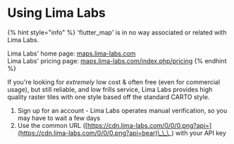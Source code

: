 # Using Lima Labs

{% hint style="info" %}
'flutter\_map' is in no way associated or related with Lima Labs.

Lima Labs' home page: [maps.lima-labs.com](https://maps.lima-labs.com/)\
Lima Labs' pricing page: [maps.lima-labs.com/index.php/pricing](https://maps.lima-labs.com/index.php/pricing/)
{% endhint %}

If you're looking for _extremely_ low cost & often free (even for commercial usage), but still reliable, and low frills service, Lima Labs provides high quality raster tiles with one style based off the standard CARTO style.

1. Sign up for an account - Lima Labs operates manual verification, so you may have to wait a few days
2. Use the common URL ([https://cdn.lima-labs.com/0/0/0.png?api=](https://cdn.lima-labs.com/0/0/0.png?api=bear)\_\_\_) with your API key

